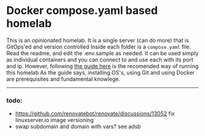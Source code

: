# Docker compose.yaml based homelab

This is an opinionated homelab. It is a single server (can do more) that is GitOps'ed and version controlled
Inside each folder is a `compose.yaml` file. Read the readme, and edit the .env.sample as needed.
It can be used simply as individual containers and you can connect to and use each with its port and ip. However, following [the guide here](https://shadybraden.com/articles/gitopshomelab/) is the recomended way of running this homelab
As the guide says, installing OS's, using Git and using Docker are prerequisites and fundamental knowlege.

---

### todo:

- https://github.com/renovatebot/renovate/discussions/13052 fix linuxserver.io image versioning
- swap subdomain and domain with vars? see adsb